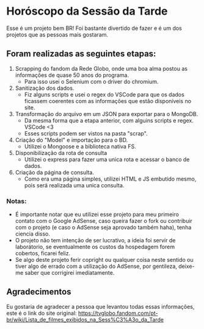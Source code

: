 # Horóscopo da Sessão da Tarde

Esse é um projeto bem BR!
Foi bastante divertido de fazer e é um dos projetos que as pessoas mais gostaram.

## Foram realizadas as seguintes etapas:

1. Scrapping do fandom da Rede Globo, onde uma boa alma postou as informações de quase 50 anos do programa.
   - Para isso usei o Selenium com o driver do chromium.
2. Sanitização dos dados.
   - Fiz alguns scripts e usei o regex do VSCode para que os dados ficassem coerentes com as informações que estão disponíveis no site.
3. Transformação do arquivo em um JSON para exportar para o MongoDB.
   - Da mesma forma que a etapa anterior, com alguins scripts e regex. VSCode <3
   - Esses scripts podem ser vistos na pasta "scrap".
4. Criação do "Model" e importação para o BD.
   - Utilizei o Mongoose e a biblioteca nativa FS.
5. Disponibilização da rota de consulta
   - Utilizei o express para fazer uma unica rota e acessar o banco de dados.
6. Criação da página de consulta.
   - Como era uma página simples, utilizei HTML e JS embutido mesmo, pois será realizada uma unica consulta.

### Notas:

- É importante notar que eu utilizei esse projeto para meu primeiro contato com o Google AdSense, caso queira fazer o fork ou contribuir com o projeto (e caso o AdSense seja aprovado também haha), tenha ciencia disso.
- O projeto não tem intenção de ser lucrativo, a ideia foi servir de laborátorio, se eventualmente os custos da hospedagem forem cobertos, ficarei feliz.
- Se algo deste projeto ferir copright ou qualquer coisa neste sentido ou tiver algo de errado com a utilização do AdSense, por gentileza, deixe-me saber que corrigirei imediatamente.

## Agradecimentos

Eu gostaria de agradecer a pessoa que levantou todas essas informações, este é o link do site original: https://tvglobo.fandom.com/pt-br/wiki/Lista_de_filmes_exibidos_na_Sess%C3%A3o_da_Tarde